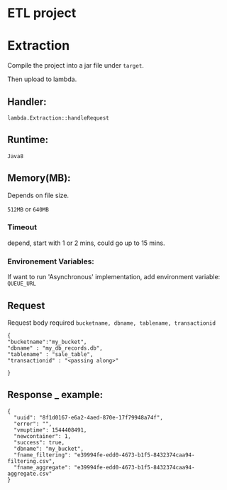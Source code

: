 
# ETL project 

# Extraction

Compile the project into a jar file under ```target```.

Then upload to lambda.

## Handler: 
```lambda.Extraction::handleRequest```

## Runtime: 
```Java8```

## Memory(MB): 

Depends on file size.


```512MB``` or ```640MB```

### Timeout
depend, start with 1 or 2 mins, could go up to 15 mins.

### Environement Variables:

If want to run 'Asynchronous' implementation, add environment variable:
```QUEUE_URL```


## Request
Request body required ```bucketname, dbname, tablename, transactionid```


```
{
"bucketname":"my_bucket",
"dbname" : "my_db_records.db",
"tablename" : "sale_table",
"transactionid" : "<passing along>"

}
```

## Response _ example:
```
{
  "uuid": "8f1d0167-e6a2-4aed-870e-17f79948a74f",
  "error": "",
  "vmuptime": 1544408491,
  "newcontainer": 1,
  "success": true,
  "dbname": "my_bucket",
  "fname_filtering": "e39994fe-edd0-4673-b1f5-8432374caa94-filtering.csv",
  "fname_aggregate": "e39994fe-edd0-4673-b1f5-8432374caa94-aggregate.csv"
}
```

